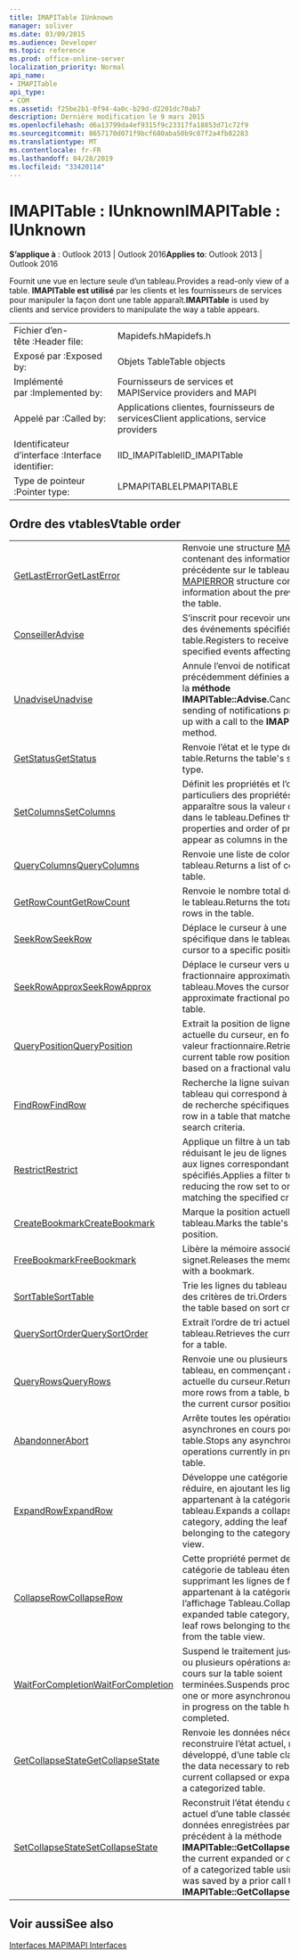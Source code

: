 ```yaml
---
title: IMAPITable IUnknown
manager: soliver
ms.date: 03/09/2015
ms.audience: Developer
ms.topic: reference
ms.prod: office-online-server
localization_priority: Normal
api_name:
- IMAPITable
api_type:
- COM
ms.assetid: f25be2b1-0f94-4a0c-b29d-d2201dc70ab7
description: Dernière modification le 9 mars 2015
ms.openlocfilehash: d6a13799da4ef9315f9c23317fa18853d71c72f9
ms.sourcegitcommit: 8657170d071f9bcf680aba50b9c07f2a4fb82283
ms.translationtype: MT
ms.contentlocale: fr-FR
ms.lasthandoff: 04/28/2019
ms.locfileid: "33420114"
---
```

# <a name="imapitable--iunknown"></a><span data-ttu-id="5d7f0-103">IMAPITable : IUnknown</span><span class="sxs-lookup"><span data-stu-id="5d7f0-103">IMAPITable : IUnknown</span></span>

  
  
<span data-ttu-id="5d7f0-104">**S’applique à** : Outlook 2013 | Outlook 2016</span><span class="sxs-lookup"><span data-stu-id="5d7f0-104">**Applies to**: Outlook 2013 | Outlook 2016</span></span> 
  
<span data-ttu-id="5d7f0-105">Fournit une vue en lecture seule d’un tableau.</span><span class="sxs-lookup"><span data-stu-id="5d7f0-105">Provides a read-only view of a table.</span></span> <span data-ttu-id="5d7f0-106">**IMAPITable est utilisé** par les clients et les fournisseurs de services pour manipuler la façon dont une table apparaît.</span><span class="sxs-lookup"><span data-stu-id="5d7f0-106">**IMAPITable** is used by clients and service providers to manipulate the way a table appears.</span></span> 
  
|||
|:-----|:-----|
|<span data-ttu-id="5d7f0-107">Fichier d’en-tête :</span><span class="sxs-lookup"><span data-stu-id="5d7f0-107">Header file:</span></span>  <br/> |<span data-ttu-id="5d7f0-108">Mapidefs.h</span><span class="sxs-lookup"><span data-stu-id="5d7f0-108">Mapidefs.h</span></span>  <br/> |
|<span data-ttu-id="5d7f0-109">Exposé par :</span><span class="sxs-lookup"><span data-stu-id="5d7f0-109">Exposed by:</span></span>  <br/> |<span data-ttu-id="5d7f0-110">Objets Table</span><span class="sxs-lookup"><span data-stu-id="5d7f0-110">Table objects</span></span>  <br/> |
|<span data-ttu-id="5d7f0-111">Implémenté par :</span><span class="sxs-lookup"><span data-stu-id="5d7f0-111">Implemented by:</span></span>  <br/> |<span data-ttu-id="5d7f0-112">Fournisseurs de services et MAPI</span><span class="sxs-lookup"><span data-stu-id="5d7f0-112">Service providers and MAPI</span></span>  <br/> |
|<span data-ttu-id="5d7f0-113">Appelé par :</span><span class="sxs-lookup"><span data-stu-id="5d7f0-113">Called by:</span></span>  <br/> |<span data-ttu-id="5d7f0-114">Applications clientes, fournisseurs de services</span><span class="sxs-lookup"><span data-stu-id="5d7f0-114">Client applications, service providers</span></span>  <br/> |
|<span data-ttu-id="5d7f0-115">Identificateur d’interface :</span><span class="sxs-lookup"><span data-stu-id="5d7f0-115">Interface identifier:</span></span>  <br/> |<span data-ttu-id="5d7f0-116">IID_IMAPITable</span><span class="sxs-lookup"><span data-stu-id="5d7f0-116">IID_IMAPITable</span></span>  <br/> |
|<span data-ttu-id="5d7f0-117">Type de pointeur :</span><span class="sxs-lookup"><span data-stu-id="5d7f0-117">Pointer type:</span></span>  <br/> |<span data-ttu-id="5d7f0-118">LPMAPITABLE</span><span class="sxs-lookup"><span data-stu-id="5d7f0-118">LPMAPITABLE</span></span>  <br/> |
   
## <a name="vtable-order"></a><span data-ttu-id="5d7f0-119">Ordre des vtables</span><span class="sxs-lookup"><span data-stu-id="5d7f0-119">Vtable order</span></span>

|||
|:-----|:-----|
|[<span data-ttu-id="5d7f0-120">GetLastError</span><span class="sxs-lookup"><span data-stu-id="5d7f0-120">GetLastError</span></span>](imapitable-getlasterror.md) <br/> |<span data-ttu-id="5d7f0-121">Renvoie une structure [MAPIERROR](mapierror.md) contenant des informations sur l’erreur précédente sur le tableau.</span><span class="sxs-lookup"><span data-stu-id="5d7f0-121">Returns a [MAPIERROR](mapierror.md) structure containing information about the previous error on the table.</span></span>  <br/> |
|[<span data-ttu-id="5d7f0-122">Conseiller</span><span class="sxs-lookup"><span data-stu-id="5d7f0-122">Advise</span></span>](imapitable-advise.md) <br/> |<span data-ttu-id="5d7f0-123">S’inscrit pour recevoir une notification des événements spécifiés affectant la table.</span><span class="sxs-lookup"><span data-stu-id="5d7f0-123">Registers to receive notification of specified events affecting the table.</span></span>  <br/> |
|[<span data-ttu-id="5d7f0-124">Unadvise</span><span class="sxs-lookup"><span data-stu-id="5d7f0-124">Unadvise</span></span>](imapitable-unadvise.md) <br/> |<span data-ttu-id="5d7f0-125">Annule l’envoi de notifications précédemment définies avec un appel à la **méthode IMAPITable::Advise.**</span><span class="sxs-lookup"><span data-stu-id="5d7f0-125">Cancels the sending of notifications previously set up with a call to the **IMAPITable::Advise** method.</span></span>  <br/> |
|[<span data-ttu-id="5d7f0-126">GetStatus</span><span class="sxs-lookup"><span data-stu-id="5d7f0-126">GetStatus</span></span>](imapitable-getstatus.md) <br/> |<span data-ttu-id="5d7f0-127">Renvoie l’état et le type de la table.</span><span class="sxs-lookup"><span data-stu-id="5d7f0-127">Returns the table's status and type.</span></span>  <br/> |
|[<span data-ttu-id="5d7f0-128">SetColumns</span><span class="sxs-lookup"><span data-stu-id="5d7f0-128">SetColumns</span></span>](imapitable-setcolumns.md) <br/> |<span data-ttu-id="5d7f0-129">Définit les propriétés et l’ordre particuliers des propriétés à voir apparaître sous la valeur de colonnes dans le tableau.</span><span class="sxs-lookup"><span data-stu-id="5d7f0-129">Defines the particular properties and order of properties to appear as columns in the table.</span></span>  <br/> |
|[<span data-ttu-id="5d7f0-130">QueryColumns</span><span class="sxs-lookup"><span data-stu-id="5d7f0-130">QueryColumns</span></span>](imapitable-querycolumns.md) <br/> |<span data-ttu-id="5d7f0-131">Renvoie une liste de colonnes pour le tableau.</span><span class="sxs-lookup"><span data-stu-id="5d7f0-131">Returns a list of columns for the table.</span></span>  <br/> |
|[<span data-ttu-id="5d7f0-132">GetRowCount</span><span class="sxs-lookup"><span data-stu-id="5d7f0-132">GetRowCount</span></span>](imapitable-getrowcount.md) <br/> |<span data-ttu-id="5d7f0-133">Renvoie le nombre total de lignes dans le tableau.</span><span class="sxs-lookup"><span data-stu-id="5d7f0-133">Returns the total number of rows in the table.</span></span>  <br/> |
|[<span data-ttu-id="5d7f0-134">SeekRow</span><span class="sxs-lookup"><span data-stu-id="5d7f0-134">SeekRow</span></span>](imapitable-seekrow.md) <br/> |<span data-ttu-id="5d7f0-135">Déplace le curseur à une position spécifique dans le tableau.</span><span class="sxs-lookup"><span data-stu-id="5d7f0-135">Moves the cursor to a specific position in the table.</span></span>  <br/> |
|[<span data-ttu-id="5d7f0-136">SeekRowApprox</span><span class="sxs-lookup"><span data-stu-id="5d7f0-136">SeekRowApprox</span></span>](imapitable-seekrowapprox.md) <br/> |<span data-ttu-id="5d7f0-137">Déplace le curseur vers une position fractionnaire approximative dans le tableau.</span><span class="sxs-lookup"><span data-stu-id="5d7f0-137">Moves the cursor to an approximate fractional position in the table.</span></span>  <br/> |
|[<span data-ttu-id="5d7f0-138">QueryPosition</span><span class="sxs-lookup"><span data-stu-id="5d7f0-138">QueryPosition</span></span>](imapitable-queryposition.md) <br/> |<span data-ttu-id="5d7f0-139">Extrait la position de ligne de tableau actuelle du curseur, en fonction d’une valeur fractionnaire.</span><span class="sxs-lookup"><span data-stu-id="5d7f0-139">Retrieves the current table row position of the cursor, based on a fractional value.</span></span>  <br/> |
|[<span data-ttu-id="5d7f0-140">FindRow</span><span class="sxs-lookup"><span data-stu-id="5d7f0-140">FindRow</span></span>](imapitable-findrow.md) <br/> |<span data-ttu-id="5d7f0-141">Recherche la ligne suivante dans un tableau qui correspond à des critères de recherche spécifiques.</span><span class="sxs-lookup"><span data-stu-id="5d7f0-141">Finds the next row in a table that matches specific search criteria.</span></span>  <br/> |
|[<span data-ttu-id="5d7f0-142">Restrict</span><span class="sxs-lookup"><span data-stu-id="5d7f0-142">Restrict</span></span>](imapitable-restrict.md) <br/> |<span data-ttu-id="5d7f0-143">Applique un filtre à un tableau, en réduisant le jeu de lignes uniquement aux lignes correspondant aux critères spécifiés.</span><span class="sxs-lookup"><span data-stu-id="5d7f0-143">Applies a filter to a table, reducing the row set to only those rows matching the specified criteria.</span></span>  <br/> |
|[<span data-ttu-id="5d7f0-144">CreateBookmark</span><span class="sxs-lookup"><span data-stu-id="5d7f0-144">CreateBookmark</span></span>](imapitable-createbookmark.md) <br/> |<span data-ttu-id="5d7f0-145">Marque la position actuelle du tableau.</span><span class="sxs-lookup"><span data-stu-id="5d7f0-145">Marks the table's current position.</span></span>  <br/> |
|[<span data-ttu-id="5d7f0-146">FreeBookmark</span><span class="sxs-lookup"><span data-stu-id="5d7f0-146">FreeBookmark</span></span>](imapitable-freebookmark.md) <br/> |<span data-ttu-id="5d7f0-147">Libère la mémoire associée à un signet.</span><span class="sxs-lookup"><span data-stu-id="5d7f0-147">Releases the memory associated with a bookmark.</span></span>  <br/> |
|[<span data-ttu-id="5d7f0-148">SortTable</span><span class="sxs-lookup"><span data-stu-id="5d7f0-148">SortTable</span></span>](imapitable-sorttable.md) <br/> |<span data-ttu-id="5d7f0-149">Trie les lignes du tableau en fonction des critères de tri.</span><span class="sxs-lookup"><span data-stu-id="5d7f0-149">Orders the rows of the table based on sort criteria.</span></span>  <br/> |
|[<span data-ttu-id="5d7f0-150">QuerySortOrder</span><span class="sxs-lookup"><span data-stu-id="5d7f0-150">QuerySortOrder</span></span>](imapitable-querysortorder.md) <br/> |<span data-ttu-id="5d7f0-151">Extrait l’ordre de tri actuel d’un tableau.</span><span class="sxs-lookup"><span data-stu-id="5d7f0-151">Retrieves the current sort order for a table.</span></span>  <br/> |
|[<span data-ttu-id="5d7f0-152">QueryRows</span><span class="sxs-lookup"><span data-stu-id="5d7f0-152">QueryRows</span></span>](imapitable-queryrows.md) <br/> |<span data-ttu-id="5d7f0-153">Renvoie une ou plusieurs lignes d’un tableau, en commençant à la position actuelle du curseur.</span><span class="sxs-lookup"><span data-stu-id="5d7f0-153">Returns one or more rows from a table, beginning at the current cursor position.</span></span>  <br/> |
|[<span data-ttu-id="5d7f0-154">Abandonner</span><span class="sxs-lookup"><span data-stu-id="5d7f0-154">Abort</span></span>](imapitable-abort.md) <br/> |<span data-ttu-id="5d7f0-155">Arrête toutes les opérations asynchrones en cours pour la table.</span><span class="sxs-lookup"><span data-stu-id="5d7f0-155">Stops any asynchronous operations currently in progress for the table.</span></span>  <br/> |
|[<span data-ttu-id="5d7f0-156">ExpandRow</span><span class="sxs-lookup"><span data-stu-id="5d7f0-156">ExpandRow</span></span>](imapitable-expandrow.md) <br/> |<span data-ttu-id="5d7f0-157">Développe une catégorie de tableaux réduire, en ajoutant les lignes de feuille appartenant à la catégorie à l’affichage tableau.</span><span class="sxs-lookup"><span data-stu-id="5d7f0-157">Expands a collapsed table category, adding the leaf rows belonging to the category to the table view.</span></span>  <br/> |
|[<span data-ttu-id="5d7f0-158">CollapseRow</span><span class="sxs-lookup"><span data-stu-id="5d7f0-158">CollapseRow</span></span>](imapitable-collapserow.md) <br/> |<span data-ttu-id="5d7f0-159">Cette propriété permet de réduire une catégorie de tableau étendu, en supprimant les lignes de feuille appartenant à la catégorie de l’affichage Tableau.</span><span class="sxs-lookup"><span data-stu-id="5d7f0-159">Collapses an expanded table category, removing the leaf rows belonging to the category from the table view.</span></span>  <br/> |
|[<span data-ttu-id="5d7f0-160">WaitForCompletion</span><span class="sxs-lookup"><span data-stu-id="5d7f0-160">WaitForCompletion</span></span>](imapitable-waitforcompletion.md) <br/> |<span data-ttu-id="5d7f0-161">Suspend le traitement jusqu’à ce qu’une ou plusieurs opérations asynchrones en cours sur la table soient terminées.</span><span class="sxs-lookup"><span data-stu-id="5d7f0-161">Suspends processing until one or more asynchronous operations in progress on the table have completed.</span></span>  <br/> |
|[<span data-ttu-id="5d7f0-162">GetCollapseState</span><span class="sxs-lookup"><span data-stu-id="5d7f0-162">GetCollapseState</span></span>](imapitable-getcollapsestate.md) <br/> |<span data-ttu-id="5d7f0-163">Renvoie les données nécessaires pour reconstruire l’état actuel, réduire ou développé, d’une table classée.</span><span class="sxs-lookup"><span data-stu-id="5d7f0-163">Returns the data necessary to rebuild the current collapsed or expanded state of a categorized table.</span></span>  <br/> |
|[<span data-ttu-id="5d7f0-164">SetCollapseState</span><span class="sxs-lookup"><span data-stu-id="5d7f0-164">SetCollapseState</span></span>](imapitable-setcollapsestate.md) <br/> |<span data-ttu-id="5d7f0-165">Reconstruit l’état étendu ou réduire actuel d’une table classée à l’aide de données enregistrées par un appel précédent à la méthode **IMAPITable::GetCollapseState.**</span><span class="sxs-lookup"><span data-stu-id="5d7f0-165">Rebuilds the current expanded or collapsed state of a categorized table using data that was saved by a prior call to the **IMAPITable::GetCollapseState** method.</span></span>  <br/> |
   
## <a name="see-also"></a><span data-ttu-id="5d7f0-166">Voir aussi</span><span class="sxs-lookup"><span data-stu-id="5d7f0-166">See also</span></span>



[<span data-ttu-id="5d7f0-167">Interfaces MAPI</span><span class="sxs-lookup"><span data-stu-id="5d7f0-167">MAPI Interfaces</span></span>](mapi-interfaces.md)

